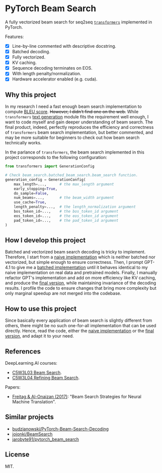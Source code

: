 # PyTorch Beam Search

A fully vectorized beam search for seq2seq [`transformers`](https://huggingface.co/docs/transformers/v4.51.3/en/index) implemented in PyTorch.

Features:

- [x] Line-by-line commented with descriptive docstring.
- [x] Batched decoding.
- [x] Fully vectorized.
- [x] KV caching.
- [x] Sequence decoding terminates on EOS.
- [x] With length penalty/normalization.
- [x] Hardware accelerator enabled (e.g. cuda).

## Why this project

In my research I need a fast enough beam search implementation to compute [BLEU score](https://en.wikipedia.org/wiki/BLEU).
~~However, I didn't find one on the web.~~
While `transformers` [text generation](https://huggingface.co/docs/transformers/v4.51.3/en/main_classes/text_generation#transformers.GenerationMixin.generate) module fits the requirement well enough, I want to code myself and gain deeper understanding of beam search.
The final product, indeed, perfectly reproduces the efficiency and correctness of `transformers` beam search implementation, but better commented, and may be more suitable for beginners to check out how beam search technically works.

In the parlance of `transformers`, the beam search implemented in this project corresponds to the following configuration:

```python
from transformers import GenerationConfig

# Check beam_search.batched_beam_search.beam_search function.
generation_config = GenerationConfig(
    max_length=...,      # the max_length argument
    early_stopping=True,
    do_sample=False,
    num_beams=...,       # the beam_width argument
    use_cache=True,
    length_penalty=...,  # the length_normalization argument
    bos_token_id=...,    # the bos_token_id argument
    eos_token_id=...,    # the eos_token_id argument
    pad_token_id=...,    # the pad_token_id argument
)
```

## How I develop this project

Batched and vectorized beam search decoding is tricky to implement.
Therefore, I start from a [naive implementation](./beam_search/naive_beam_search.py) which is neither batched nor vectorized, but simple enough to ensure correctness.
Then, I prompt GPT-4.1 to give me a [batched implementation](./beam_search/batched_beam_search_gpt.py) until it behaves identical to my naive implementation on real data and pretrained models.
Finally, I manually refactor GPT's implementation and add on more efficiency like KV caching, and produce the [final version](./beam_search/batched_beam_search.py), while maintaining invariance of the decoding results.
I profile the code to ensure changes that bring more complexity but only marginal speedup are not merged into the codebase.

## How to use this project

Since basically every application of beam search is slightly different from others, there might be no such one-for-all implementation that can be used directly.
Hence, read the code, either the [naive implementation](./beam_search/naive_beam_search.py) or the [final version](./beam_search/batched_beam_search.py), and adapt it to your need.

## References

DeepLearning.AI courses:

- [C5W3L03 Beam Search](https://www.youtube.com/watch?v=RLWuzLLSIgw).
- [C5W3L04 Refining Beam Search](https://www.youtube.com/watch?v=gb__z7LlN_4).

Papers:

- [Freitag & Al-Onaizan (2017)](https://arxiv.org/pdf/1702.01806): "Beam Search Strategies for Neural Machine Translation".

## Similar projects

- [budzianowski/PyTorch-Beam-Search-Decoding](https://github.com/budzianowski/PyTorch-Beam-Search-Decoding)
- [jojonki/BeamSearch](https://github.com/jojonki/BeamSearch)
- [jarobyte91/pytorch_beam_search](https://github.com/jarobyte91/pytorch_beam_search)

## License

MIT.
